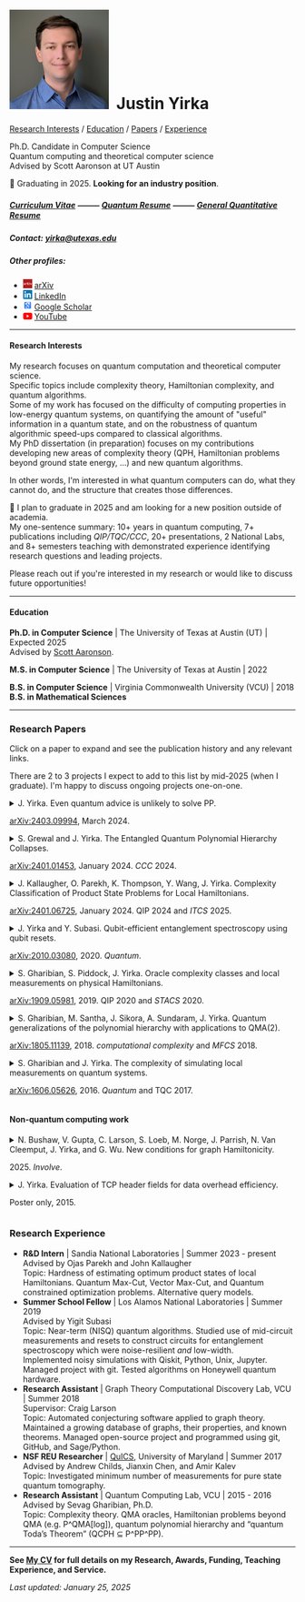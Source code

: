 # <img src="./Headshot1.jpg" style="height: 175px;" />&nbsp; Justin Yirka  

[Research Interests](#research-interests) / [Education](#education) / [Papers](#research-papers) / [Experience](#research-experience)

Ph.D. Candidate in Computer Science  
Quantum computing and theoretical computer science  
Advised by Scott Aaronson at UT Austin

📢 Graduating in 2025. **Looking for an industry position**.

##### [Curriculum Vitae](./CV_JYirka.pdf) ⸻ [Quantum Resume](./resume_JYirka_quantumGeneral.pdf) ⸻ [General Quantitative Resume](./resume_JYirka_general.pdf)

##### Contact: [yirka@utexas.edu](mailto:yirka@utexas.edu)  

##### Other profiles:

  - <img src="./logos/arxiv.jpg" width="16"> [arXiv](https://arxiv.org/a/yirka_j_1.html)
  - <img src="./logos/linkedin.png" width="16"> [LinkedIn](https://www.linkedin.com/in/justinyirka/)
  - <img src="./logos/googlescholar.png" width="16"> [Google Scholar](https://scholar.google.com/citations?user=UxIpR_UAAAAJ)  
  - <img src="./logos/youtube.png" width="16"> [YouTube](https://www.youtube.com/@JustinYirka/playlists)  

***

#### Research Interests
My research focuses on quantum computation and theoretical computer science.  
Specific topics include complexity theory, Hamiltonian complexity, and quantum algorithms.  
Some of my work has focused on the difficulty of computing properties in low-energy quantum systems, on quantifying the amount of "useful" information in a quantum state, and on the robustness of quantum algorithmic speed-ups compared to classical algorithms.  
My PhD dissertation (in preparation) focuses on my contributions developing new areas of complexity theory (QPH, Hamiltonian problems beyond ground state energy, ...) and new quantum algorithms.  

In other words, I'm interested in what quantum computers can do, what they cannot do, and the structure that creates those differences.  

📢 I plan to graduate in 2025 and am looking for a new position outside of academia.  
My one-sentence summary: 10+ years in quantum computing, 7+ publications including *QIP/TQC/CCC*, 20+ presentations, 2 National Labs, and 8+ semesters teaching with demonstrated experience identifying research questions and leading projects.  

Please reach out if you're interested in my research or would like to discuss future opportunities!  

***

#### Education
**Ph.D. in Computer Science** \| The University of Texas at Austin (UT) \| Expected 2025  
Advised by [Scott Aaronson](https://www.scottaaronson.com/).

**M.S. in Computer Science** \| The University of Texas at Austin \| 2022  

**B.S. in Computer Science**  \| Virginia Commonwealth University (VCU) \| 2018  
**B.S. in Mathematical Sciences**

***

### Research Papers
Click on a paper to expand and see the publication history and any relevant links.

There are 2 to 3 projects I expect to add to this list by mid-2025 (when I graduate).
I'm happy to discuss ongoing projects one-on-one.  

<details>
  <summary>
  J. Yirka. Even quantum advice is unlikely to solve PP.  
<p dir="auto"><a href="https://arxiv.org/abs/2403.09994" rel="nofollow">arXiv:2403.09994</a>, March 2024.</p>
  </summary>
<ul dir="auto">
<li>Preprint <a href="https://arxiv.org/abs/2403.09994" rel="nofollow">arXiv:2403.09994</a> and <a href="https://eccc.weizmann.ac.il/report/2024/052/" rel="nofollow">ECCC:TR24-052</a>, March 2024.</li>
</ul>
</details>
<details>
<summary>
S. Grewal and J. Yirka. The Entangled Quantum Polynomial Hierarchy Collapses.  
<p dir="auto"><a href="https://arxiv.org/abs/2401.01453" rel="nofollow">arXiv:2401.01453</a>, January 2024. <i>CCC</i> 2024.</p>
</summary>
<ul dir="auto">
<li>Computational Complexity Conference (CCC), July 2024. <a href="https://doi.org/10.4230/LIPIcs.CCC.2024.6" rel="nofollow">doi:10.4230/LIPIcs.CCC.2024.6</a>.</li>
<li><a href="https://arxiv.org/abs/2401.01453" rel="nofollow">arXiv:2401.01453</a> and <a href="https://eccc.weizmann.ac.il/report/2024/006/" rel="nofollow">ECCC:TR24-006</a>, January 2024.</li>
<li>Poster available <a href="./slides_and_posters/GYmerged_QIP2024_poster.pdf" rel="nofollow">here</a>.</li>
</ul>
</details>
<details>
  <summary>
  J. Kallaugher, O. Parekh, K. Thompson, Y. Wang, J. Yirka. Complexity Classification of Product State Problems for Local Hamiltonians.  
<p dir="auto"><a href="https://arxiv.org/abs/2401.06725" rel="nofollow">arXiv:2401.06725</a>, January 2024. QIP 2024 and <i>ITCS</i> 2025.</p>
  </summary>
<ul dir="auto">
<li>Innovations in Theoretical Computer Science (ITCS), January 2025.<br>
Video available <a href="https://www.youtube.com/watch?v=xvb5q37X7cI" rel="nofollow">here</a>.</li>
<li>Conference on Quantum Information Processing (QIP), January 2024.<br>
Video available <a href="https://www.youtube.com/watch?v=k8Rsm4ihNlw" rel="nofollow">here</a>. Slides <a href="./slides_and_posters/KPTWY_QIP2024_slides.pdf" rel="nofollow">here</a>.</li>
<li><a href="https://arxiv.org/abs/2401.06725" rel="nofollow">arXiv:2401.06725</a>, January 2024.</li>
<li>Poster available <a href="./slides_and_posters/KPTWY_2024_poster.pdf" rel="nofollow">here</a>.</li>
<li>Additional slides from a 2024 seminar talk at UT: <a href="./slides_and_posters/RPE2024_slides.pdf" rel="nofollow">here</a>.</li>
</ul>
</details>
<details>
  <summary>
  J. Yirka and Y. Subasi. Qubit-efficient entanglement spectroscopy using qubit resets.  
<p dir="auto"><a href="https://arxiv.org/abs/2010.03080" rel="nofollow">arXiv:2010.03080</a>, 2020. <i>Quantum</i>.</p>
  </summary>
<ul dir="auto">
<li><em>Quantum</em>, 5:535, 2021. <a href="https://doi.org/10.22331/q-2021-09-02-535" rel="nofollow">doi:10.22331/q-2021-09-02-535</a>.</li>
<li>Conference for Young Quantum Information Scientists (YQIS), 2021. Slides <a href="./slides_and_posters/YS_YQIS2021_slides.pdf">here</a>.</li>
<li>APS March Meeting, 2021.</li>
<li>Asian Quantum Information Science Conference (AQIS), 2020.  Video <a href="https://youtu.be/J9AnuKkgrIk" rel="nofollow">here</a>.</li>
<li><a href="https://arxiv.org/abs/2010.03080" rel="nofollow">arXiv:2010.03080</a>, 2020.</li>
</ul>
</details>
<details>
  <summary>
  S. Gharibian, S. Piddock, J. Yirka. Oracle complexity classes and local measurements on physical Hamiltonians.
<p dir="auto"><a href="https://arxiv.org/abs/1909.05981" rel="nofollow">arXiv:1909.05981</a>, 2019. QIP 2020 and <i>STACS</i> 2020.</p>
  </summary>  
<ul dir="auto">
<li>Symposium on Theoretical Aspects of Computer Science (STACS), 2020. <a href="https://doi.org/10.4230/LIPIcs.STACS.2020.20" rel="nofollow">doi:10.4230/LIPIcs.STACS.2020.20</a>.</li>
<li>Conference on Quantum Information Processing (QIP),  2020.<br>
Video <a href="https://www.koushare.com/video/videodetail/4234" rel="nofollow">here</a>. Slides <a href="./slides_and_posters/GPY_QIP20_slides.pdf" rel="nofollow">here</a>.</li>
<li>Contributed talk at Asian Quantum Information Science Conference (AQIS), 2018. Slides <a href="./slides_and_posters/GPY18_AQIS_slides.pdf" rel="nofollow">here</a>.</li>
<li><a href="https://arxiv.org/abs/1909.05981" rel="nofollow">arXiv:1909.05981</a>, 2019.</li>
<li>Poster available <a href="./slides_and_posters/GPY_QIP19_poster_final.pdf" rel="nofollow">here</a>.</li>
<li>Additional videos:<br>
Seminar by Sev in "Quantum computing in isolation" series available <a href="https://www.youtube.com/watch?v=i8hLbBpS7Qk" rel="nofollow">here</a>.</li>
</ul>
</details>
<details>
  <summary>
  S. Gharibian, M. Santha, J. Sikora, A. Sundaram, J. Yirka. Quantum generalizations of the polynomial hierarchy with applications to QMA(2).  
<p dir="auto"><a href="https://arxiv.org/abs/1805.11139" rel="nofollow">arXiv:1805.11139</a>, 2018. <i>computational complexity</i> and <i>MFCS</i> 2018.</p>
  </summary>
<ul dir="auto">
<li><em>Computational Complexity</em>, 31:12, 2022. <a href="https://doi.org/10.1007/s00037-022-00231-8" rel="nofollow">doi:10.1007/s00037-022-00231-8</a>.</li>
<li>Asian Quantum Information Science Conference (AQIS),  2018. — “Long”/plenary talk: top 7% of submissions.</li>
<li>Symposium on Mathematical Foundations of Computer Science (MFCS), 2018. <a href="https://doi.org/10.4230/LIPIcs.MFCS.2018.58" rel="nofollow">doi:10.4230/LIPIcs.MFCS.2018.58</a>.</li>
<li><a href="https://arxiv.org/abs/1805.11139" rel="nofollow">arXiv:1805.11139</a>, 2018.</li>
</ul>
</details>
<details>
  <summary>
  S. Gharibian and J. Yirka. The complexity of simulating local measurements on quantum systems.  
<p dir="auto"><a href="https://arxiv.org/abs/1606.05626" rel="nofollow">arXiv:1606.05626</a>, 2016. <i>Quantum</i> and TQC 2017.</p>
  </summary>
<ul dir="auto">
<li><em>Quantum</em>, 3:189, 2019. <a href="https://doi.org/10.22331/q-2019-09-30-189" rel="nofollow">doi:10.22331/q-2019-09-30-189</a>.</li>
<li>Conference on the Theory of Quantum Computation, Communication, and Cryptography (TQC), 2017. <a href="https://doi.org/10.4230/LIPIcs.TQC.2017.2" rel="nofollow">doi:10.4230/LIPIcs.TQC.2017.2</a>.</li>
<li><a href="https://arxiv.org/abs/1606.05626" rel="nofollow">arXiv:1606.05626</a>, 2016.</li>
<li>Poster available <a href="./slides_and_posters/GY_QIP2017_Poster_final.pdf" rel="nofollow">here</a>.</li>
<li>Additional videos:<br>
Seminar by Sev at Leibniz Universität Hannover available <a href="https://www.youtube.com/watch?v=nCCVg4OOuYM" rel="nofollow">here</a>.</li>
</ul>
</details>


#### Non-quantum computing work

<details>
  <summary>
  N. Bushaw, V. Gupta, C. Larson, S. Loeb, M. Norge, J. Parrish, N. Van Cleemput, J. Yirka, and G. Wu.
  New conditions for graph Hamiltonicity.
  <p dir="auto">2025. <i> Involve</i>.</p>
  </summary>
  <ul dir="auto">
  <li><i>Involve, a Journal of Mathematics</i>, 18(1):79–89, 2025. <a href="https://doi.org/10.2140/involve.2025.18.79" rel="nofollow">doi:10.2140/involve.2025.18.79</a>.</li>
  </ul>
</details>

<details>
  <summary>
  J. Yirka. Evaluation of TCP header fields for data overhead efficiency.  
  <p dir="auto">Poster only, 2015.</p>
  </summary>
  <ul dir="auto">
  <li><strong>Awarded "Launch Award for Outstanding Research Poster"</strong> at VCU Symposium for Undergraduate Research and Creativity, 2015.</li>
  </ul>
</details>

### Research Experience
  - **R&D Intern** | Sandia National Laboratories | Summer 2023 - present  
  Advised by Ojas Parekh and John Kallaugher  
  Topic: Hardness of estimating optimum product states of local Hamiltonians. Quantum Max-Cut, Vector Max-Cut, and Quantum constrained optimization problems. Alternative query models.  
  - **Summer School Fellow** | Los Alamos National Laboratories | Summer 2019  
  Advised by Yigit Subasi  
  Topic: Near-term (NISQ) quantum algorithms. Studied use of mid-circuit measurements and resets to construct circuits for entanglement spectroscopy which were noise-resilient *and* low-width.  
  Implemented noisy simulations with Qiskit, Python, Unix, Jupyter. Managed project with git. Tested algorithms on Honeywell quantum hardware.  
  - **Research Assistant** | Graph Theory Computational Discovery Lab, VCU | Summer 2018  
  Supervisor: Craig Larson  
  Topic: Automated conjecturing software applied to graph theory.  
  Maintained a growing database of graphs, their properties, and known theorems. Managed open-source project and programmed using git, GitHub, and Sage/Python.  
  - **NSF REU Researcher** | [QuICS](https://quics.umd.edu/), University of Maryland | Summer 2017      
  Advised by Andrew Childs, Jianxin Chen, and Amir Kalev    
  Topic: Investigated minimum number of measurements for pure state quantum tomography.  
  - **Research Assistant** | Quantum Computing Lab, VCU | 2015 - 2016  
  Advised by Sevag Gharibian, Ph.D.  
  Topic: Complexity theory. QMA oracles, Hamiltonian problems beyond QMA (e.g. P^QMA[log]), quantum polynomial hierarchy and “quantum Toda’s Theorem” (QCPH ⊆ P^PP^PP).  

***

**See [My CV](./CV_JYirka.pdf) for full details on my Research, Awards, Funding, Teaching Experience, and Service.**

*Last updated: January 25, 2025*
